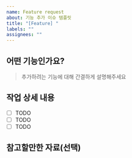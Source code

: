 ```yaml
---
name: Feature request
about: 기능 추가 이슈 템플릿
title: "[Feature] "
labels: ""
assignees: ""
---
```


## 어떤 기능인가요?

> 추가하려는 기능에 대해 간결하게 설명해주세요

## 작업 상세 내용

- [ ] TODO
- [ ] TODO
- [ ] TODO

## 참고할만한 자료(선택)
